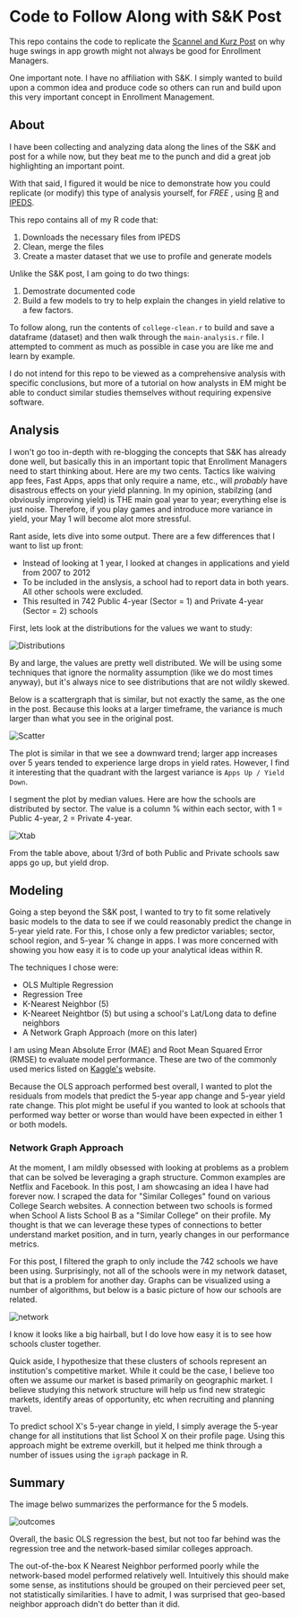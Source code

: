 Code to Follow Along with S&K Post
===================

This repo contains the code to replicate the [Scannel and Kurz Post](http://www.scannellkurz.com/blog/increasing_applicant_pool_monday_musings) on 
why huge swings in app growth might not always be good for Enrollment Managers.

One important note.  I have no affiliation with S&K.  I simply wanted to build upon a common idea and produce code so others can run and build upon this very important concept in Enrollment Management.

## About

I have been collecting and analyzing data along the lines of the S&K and post for a while now, but they beat me to the punch and did a great job highlighting an important point.

With that said, I figured it would be nice to demonstrate how you could replicate (or modify) this type of analysis yourself,
for *FREE* , using [R](http://cran.r-project.org/) and [IPEDS](http://nces.ed.gov/ipeds/datacenter/).  

This repo contains all of my R code that:

1. Downloads the necessary files from IPEDS
2. Clean, merge the files
3. Create a master dataset that we use to profile and generate models

Unlike the S&K post, I am going to do two things:

1. Demostrate documented code
2. Build a few models to try to help explain the changes in yield relative to a few factors.

To follow along, run the contents of  `college-clean.r` to build and save a dataframe (dataset) and then walk through the `main-analysis.r` file.  I attempted to comment as much as possible in case you are like me and learn by example.

I do not intend for this repo to be viewed as a comprehensive analysis with specific conclusions, but more of a tutorial
on how analysts in EM might be able to conduct similar studies themselves without requiring expensive software.

## Analysis

I won't go too in-depth with re-blogging the concepts that S&K has already done well, but basically this in an important topic that Enrollment Managers need to start thinking about.  Here are my two cents.  Tactics like waiving app fees, Fast Apps, apps that only require a name, etc., will *probably* have disastrous effects on your yield planning.  In my opinion, stabilzing (and obviously improving yield) is THE main goal year to year; everything else is just noise.  Therefore, if you play games and introduce more variance in yield, your May 1 will become alot more stressful.

Rant aside, lets dive into some output.  There are a few differences that I want to list up front:

- Instead of looking at 1 year, I looked at changes in applications and yield from 2007 to 2012
- To be included in the anslysis, a school had to report data in both years.  All other schools were excluded.
- This resulted in 742 Public 4-year  (Sector = 1) and Private 4-year (Sector = 2) schools

First, lets look at the distributions for the values we want to study:

![Distributions](https://raw.github.com/Btibert3/sk-delta-apps-yield/master/figure/distributions.png)

By and large, the values are pretty well distributed.  We will be using some techniques that ignore the normality assumption (like we do most times anyway), but it's always nice to see distributions that are not wildly skewed.

Below is a scattergraph that is similar, but not exactly the same, as the one in the post. Because this looks at a larger timeframe, the variance is much larger than what you see in the original post.

![Scatter](https://raw.github.com/Btibert3/sk-delta-apps-yield/master/figure/scatter.png)

The plot is similar in that we see a downward trend; larger app increases over 5 years tended to experience large drops in yield rates.  However, I find it interesting that the quadrant with the largest variance is `Apps Up / Yield Down`.

I segment the plot by median values.  Here are how the schools are distributed by sector.  The value is a column % within each sector, with 1 = Public 4-year, 2 = Private 4-year.

![Xtab](https://raw.github.com/Btibert3/sk-delta-apps-yield/master/figure/segments-sector-xtab.PNG)

From the table above, about 1/3rd of both Public and Private schools saw apps go up, but yield drop.


## Modeling

Going a step beyond the S&K post, I wanted to try to fit some relatively basic models to the data to see if we could reasonably predict the change in 5-year yield rate.  For this, I chose only a few predictor variables; sector, school region, and 5-year % change in apps. I was more concerned with showing you how easy it is to code up your analytical ideas within R.

The techniques I chose were:
- OLS Multiple Regression
- Regression Tree
- K-Nearest Neighbor (5) 
- K-Neareet Neightbor (5) but using a school's Lat/Long data to define neighbors
- A Network Graph Approach (more on this later)

I am using Mean Absolute Error (MAE) and Root Mean Squared Error (RMSE) to evaluate model performance.  These are two of the commonly used merics listed on [Kaggle's](https://www.kaggle.com/wiki/Metrics) website.

Because the OLS approach performed best overall, I wanted to plot the residuals from models that predict the 5-year app change and 5-year yield rate change.  This plot might be useful if you wanted to look at schools that performed way better or worse than would have been expected in either 1 or both models.

### Network Graph Approach

At the moment, I am mildly obsessed with looking at problems as a problem that can be solved be leveraging a graph structure.  Common examples are Netflix and Facebook.  In this post, I am showcasing an idea I have had forever now.  I scraped the data for "Similar Colleges" found on various College Search websites.  A connection between two schools is formed when School A lists School B as a "Similar College" on their profile.  My thought is that we can leverage these types of connections to better understand market position, and in turn, yearly changes in our performance metrics.

For this post, I filtered the graph to only include the 742 schools we have been using.  Surprisingly, not all of the schools were in my network dataset, but that is a problem for another day.  Graphs can be visualized using a number of algorithms, but below is a basic picture of how our schools are related.

![network](https://raw.github.com/Btibert3/sk-delta-apps-yield/master/figure/network.png)

I know it looks like a big hairball, but I do love how easy it is to see how schools cluster together.  

Quick aside, I hypothesize that these clusters of schools represent an institution's competitive market.  While it could be the case, I believe too often we assume our market is based primarily on geographic market.  I believe studying this network structure will help us find new strategic markets, identify areas of opportunity, etc when recruiting and planning travel.

To predict school X's 5-year change in yield, I simply average the 5-year change for all institutions that list School X on their profile page.  Using this approach might be extreme overkill, but it helped me think through a number of issues using the `igraph` package in R.

## Summary

The image belwo summarizes the performance for the 5 models.

![outcomes](https://raw.github.com/Btibert3/sk-delta-apps-yield/master/figure/performance.png)

Overall, the basic OLS regression the best, but not too far behind was the regression tree and the network-based similar colleges approach.  

The out-of-the-box K Nearest Neighbor performed poorly while the network-based model performed relatively well.  Intuitively this should make some sense, as institutions should be grouped on their percieved peer set, not statistically similarities.  I have to admit, I was surprised that geo-based neighbor approach didn't do better than it did.


